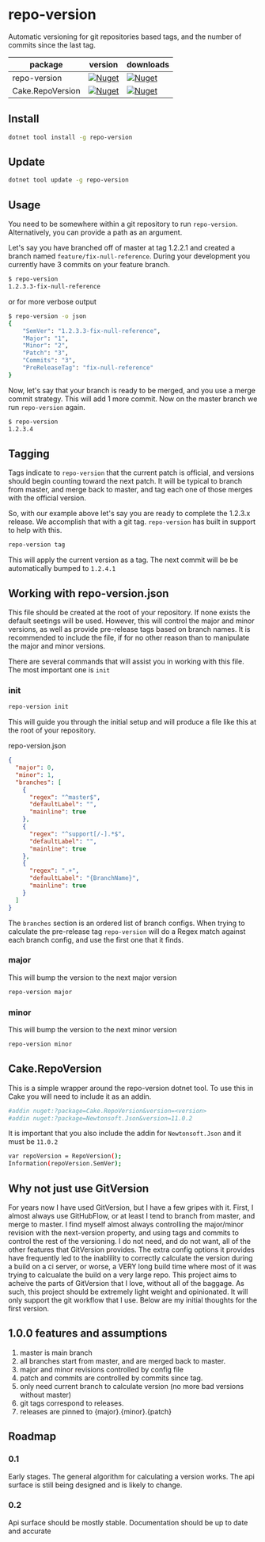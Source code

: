 # repo-version

Automatic versioning for git repositories based tags, and the number of commits since the last tag.

| package | version | downloads |
| ------- | ------ | ---------- |
| repo-version | [![Nuget][repo-version-current-version]][repo-version-nuget] | [![Nuget][repo-version-downloads]][repo-version-nuget] |
| Cake.RepoVersion | [![Nuget][cake-repo-version-current-version]][cake-repo-version-nuget] | [![Nuget][cake-repo-version-downloads]][cake-repo-version-nuget] |

[repo-version-current-version]: https://img.shields.io/nuget/v/repo-version?style=plastic
[repo-version-downloads]: https://img.shields.io/nuget/dt/repo-version?style=plastic
[repo-version-nuget]: https://www.nuget.org/packages/repo-version

[cake-repo-version-current-version]: https://img.shields.io/nuget/v/cake.repoversion?style=plastic
[cake-repo-version-downloads]: https://img.shields.io/nuget/dt/cake.repoversion?style=plastic
[cake-repo-version-nuget]: https://www.nuget.org/packages/cake.repoversion

## Install

```bash
dotnet tool install -g repo-version
```

## Update

```bash
dotnet tool update -g repo-version
```

## Usage

You need to be somewhere within a git repository to run `repo-version`. Alternatively, you can provide a path as an argument.

Let's say you have branched off of master at tag 1.2.2.1 and created a branch named `feature/fix-null-reference`.
During your development you currently have 3 commits on your feature branch.

```bash
$ repo-version
1.2.3.3-fix-null-reference
```

or for more verbose output

```bash
$ repo-version -o json
{
    "SemVer": "1.2.3.3-fix-null-reference",
    "Major": "1",
    "Minor": "2",
    "Patch": "3",
    "Commits": "3",
    "PreReleaseTag": "fix-null-reference"
}

```

Now, let's say that your branch is ready to be merged, and you use a merge commit strategy. This will add 1 more commit.
Now on the master branch we run `repo-version` again.

```bash
$ repo-version
1.2.3.4
```

## Tagging

Tags indicate to `repo-version` that the current patch is official, and versions should begin counting toward the next patch.
It will be typical to branch from master, and merge back to master, and tag each one of those merges with the official version.

So, with our example above let's say you are ready to complete the 1.2.3.x release. We accomplish that with a git tag.
`repo-version` has built in support to help with this.

```bash
repo-version tag
```

This will apply the current version as a tag. The next commit will be be automatically bumped to `1.2.4.1`

## Working with repo-version.json

This file should be created at the root of your repository. If none exists the default seetings will be used.
However, this will control the major and minor versions, as well as provide pre-release tags based on branch names.
It is recommended to include the file, if for no other reason than to manipulate the major and minor versions.

There are several commands that will assist you in working with this file. The most important one is `init`

### init

```bash
repo-version init
```

This will guide you through the initial setup and will produce a file like this at the root of your repository.

repo-version.json

```json
{
  "major": 0,
  "minor": 1,
  "branches": [
    {
      "regex": "^master$",
      "defaultLabel": "",
      "mainline": true
    },
    {
      "regex": "^support[/-].*$",
      "defaultLabel": "",
      "mainline": true
    },
    {
      "regex": ".+",
      "defaultLabel": "{BranchName}",
      "mainline": true
    }
  ]
}
```

The `branches` section is an ordered list of branch configs. When trying to calculate the pre-release tag `repo-version` will do a Regex match against each branch config, and use the first one that it finds.

### major

This will bump the version to the next major version

```bash
repo-version major
```

### minor

This will bump the version to the next minor version

```bash
repo-version minor
```

## Cake.RepoVersion

This is a simple wrapper around the repo-version dotnet tool. To use this in Cake you will need to include it as an addin.

```bash
#addin nuget:?package=Cake.RepoVersion&version=<version>
#addin nuget:?package=Newtonsoft.Json&version=11.0.2
```

It is important that you also include the addin for `Newtonsoft.Json` and it must be `11.0.2`

```bash
var repoVersion = RepoVersion();
Information(repoVersion.SemVer);
```

## Why not just use GitVersion

For years now I have used GitVersion, but I have a few gripes with it. First, I almost always
use GitHubFlow, or at least I tend to branch from master, and merge to master. I find myself
almost always controlling the major/minor revision with the next-version property, and using
tags and commits to control the rest of the versioning. I do not need, and do not want, all of
the other features that GitVersion provides. The extra config options it provides have frequently
led to the inablility to correctly calculate the version during a build on a ci server, or worse,
a VERY long build time where most of it was trying to calcualate the build on a very large repo.
This project aims to acheive the parts of GitVersion that I love, without all of the baggage.
As such, this project should be extremely light weight and opinionated. It will only support the
git workflow that I use. Below are my initial thoughts for the first version.

## 1.0.0 features and assumptions

1. master is main branch
2. all branches start from master, and are merged back to master.
3. major and minor revisions controlled by config file
4. patch and commits are controlled by commits since tag.
5. only need current branch to calculate version (no more bad versions without master)
6. git tags correspond to releases.
7. releases are pinned to {major}.{minor}.{patch}

## Roadmap

### 0.1

Early stages. The general algorithm for calculating a version works. The api surface is still being designed and is likely to change.

### 0.2

Api surface should be mostly stable. Documentation should be up to date and accurate
